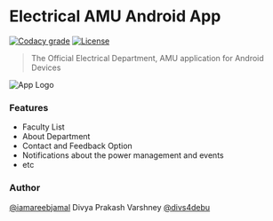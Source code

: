 # Electrical AMU Android App
[![Codacy grade](https://img.shields.io/codacy/grade/f5afb52ee98e43538088a974e5f92b85.svg)]()
[![License](https://img.shields.io/badge/License-Apache%202.0-blue.svg)](https://opensource.org/licenses/Apache-2.0) 
> The Official Electrical Department, AMU application for Android Devices  

![App Logo](ic_launcher_web.png)

### Features

- Faculty List
- About Department
- Contact and Feedback Option
- Notifications about the power management and events
- etc

### Author
[@iamareebjamal](https://github.com/iamareebjamal)
Divya Prakash Varshney [@divs4debu](https://github.com/divs4debu)
